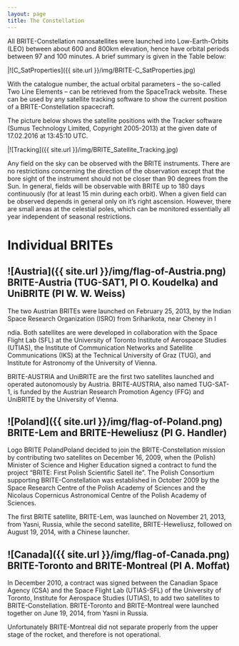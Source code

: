 ```yaml
---
layout: page
title: The Constellation
---
```

All BRITE-Constellation nanosatellites were launched into Low-Earth-Orbits (LEO) between about 600 and 800km elevation, hence have orbital periods between 97 and 100 minutes. A brief summary is given in the Table below:

|![C_SatProperties]({{ site.url }}/img/BRITE-C_SatProperties.jpg)

With the catalogue number, the actual orbital parameters – the so-called Two Line Elements – can be retrieved from the SpaceTrack website. These can be used by any satellite tracking software to show the current position of a BRITE-Constellation spacecraft.

The picture below shows the satellite positions with the Tracker software (Sumus Technology Limited, Copyright 2005-2013) at the given date of 17.02.2016 at 13:45:10 UTC.

|![Tracking]({{ site.url }}/img/BRITE_Satellite_Tracking.jpg)

Any field on the sky can be observed with the BRITE instruments. There are no restrictions concerning the direction of the observation except that the bore sight of the instrument should not be closer than 90 degrees from the Sun. In general, fields will be observable with BRITE up to 180 days continuously (for at least 15 min during each orbit). When a given field can be observed depends in general only on it’s right ascension. However, there are small areas at the celestial poles, which can be monitored essentially all year independent of seasonal restrictions.

# Individual BRITEs

## ![Austria]({{ site.url }}/img/flag-of-Austria.png) BRITE-Austria (TUG-SAT1, PI O. Koudelka) and UniBRITE  (PI W. W. Weiss)

The two Austrian BRITEs were launched on February 25, 2013, by the Indian Space Research Organization (ISRO) from Sriharikota, near Cheney in I

ndia. Both satellites are were developed in collaboration with the  Space Flight Lab (SFL) at the University of Toronto Institute of Aerospace Studies (UTIAS), the Institute of Communication Networks and Satellite Communications (IKS) at the Technical University of Graz (TUG), and Institute for Astronomy of the University of Vienna.

BRITE-AUSTRIA and UniBRITE are the first two satellites launched and operated autonomously by Austria. BRITE-AUSTRIA, also named TUG-SAT-1, is funded by the Austrian Research Promotion Agency (FFG) and UniBRITE by the University of Vienna.



## ![Poland]({{ site.url }}/img/flag-of-Poland.png) BRITE-Lem and BRITE-Heweliusz (PI G. Handler)


Logo BRITE PolandPoland decided to join the BRITE-Constellation mission by contributing two satellites on December 16, 2009, when the (Polish) Minister of Science and Higher Education signed a contract to fund the project “BRITE: First Polish Scientific Satell
ite”. The Polish Consortium supporting BRITE-Constellation was established in October 2009 by the Space Research Centre of the Polish Academy of Sciences and the Nicolaus Copernicus Astronomical Centre of the Polish Academy of Sciences.

The first BRITE satellite, BRITE-Lem, was launched on November 21, 2013, from Yasni, Russia, while the second satellite, BRITE-Heweliusz, followed on August 19, 2014, with a Chinese launcher.



## ![Canada]({{ site.url }}/img/flag-of-Canada.png) BRITE-Toronto and BRITE-Montreal (PI A. Moffat)

In December 2010, a contract was signed between the Canadian Space Agency  (CSA) and the Space Flight Lab (UTIAS-SFL) of the University of Toronto, Institute for Aerospace Studies (UTIAS), to add two satellites to BRITE-Constellation. BRITE-Toronto and BRITE-Montreal were launched together on June 19, 2014, from Yasni in Russia.

Unfortunately BRITE-Montreal did not separate properly from the upper stage of the rocket, and therefore is not operational.